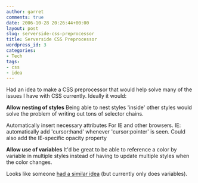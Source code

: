 ```yaml
---
author: garret
comments: true
date: 2006-10-28 20:26:44+00:00
layout: post
slug: serverside-css-preprocessor
title: Serverside CSS Preprocessor
wordpress_id: 3
categories:
- Tech
tags:
- css
- idea
---
```


Had an idea to make a CSS preprocessor that would help solve many of the issues I have with CSS currently. Ideally it would:

**Allow nesting of styles**
Being able to nest styles 'inside' other styles would solve the problem of writing out tons of selector chains.

Automatically insert necessary attributes
For IE and other browsers. IE: automatically add 'cursor:hand' whenever 'cursor:pointer' is seen. Could also add the IE-specific opacity property

**Allow use of variables**
It'd be great to be able to reference a color by variable in multiple styles instead of having to update multiple styles when the color changes.

Looks like someone [had a similar idea](http://www.shauninman.com/post/heap/2005/08/20/css_ssc_quickie) (but currently only does variables).
